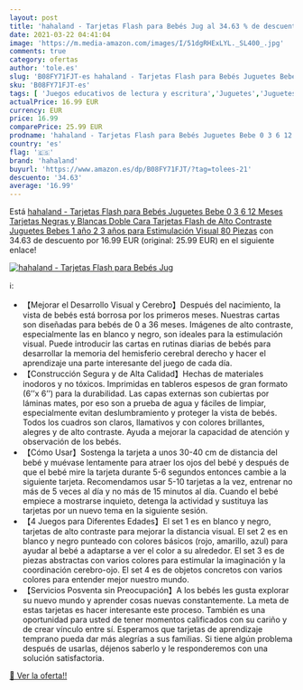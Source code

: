 ```yaml
---
layout: post
title: 'hahaland - Tarjetas Flash para Bebés Jug al 34.63 % de descuento'
date: 2021-03-22 04:41:04
image: 'https://m.media-amazon.com/images/I/51dgRHExLYL._SL400_.jpg'
comments: true
category: ofertas
author: 'tole.es'
slug: 'B08FY71FJT-es hahaland - Tarjetas Flash para Bebés Juguetes Bebe 0 3 6...'
sku: 'B08FY71FJT-es'
tags: [ 'Juegos educativos de lectura y escritura','Juguetes','Juguetes educativos','Juguetes y juegos','hahaland','juguetes', ]
actualPrice: 16.99 EUR
currency: EUR
price: 16.99
comparePrice: 25.99 EUR
prodname: 'hahaland - Tarjetas Flash para Bebés Juguetes Bebe 0 3 6 12 Meses  Tarjetas Negras y Blancas Doble Cara Tarjetas Flash de Alto Contraste Juguetes Bebes 1 año 2 3 años para Estimulación Visual  80 Piezas'
country: 'es'
flag: '🇪🇸'
brand: 'hahaland'
buyurl: 'https://www.amazon.es/dp/B08FY71FJT/?tag=tolees-21'
descuento: '34.63'
average: '16.99'
---
```


Está [hahaland - Tarjetas Flash para Bebés Juguetes Bebe 0 3 6 12 Meses  Tarjetas Negras y Blancas Doble Cara Tarjetas Flash de Alto Contraste Juguetes Bebes 1 año 2 3 años para Estimulación Visual  80 Piezas](https://www.amazon.es/dp/B08FY71FJT/?tag=tolees-21) con 34.63 de descuento por 16.99 EUR (original: 25.99 EUR) en el siguiente enlace!

[![hahaland - Tarjetas Flash para Bebés Jug](https://m.media-amazon.com/images/I/51dgRHExLYL._SL400_.jpg)](https://www.amazon.es/dp/B08FY71FJT/?tag=tolees-21)

ℹ️:

- 【Mejorar el Desarrollo Visual y Cerebro】Después del nacimiento, la vista de bebés está borrosa por los primeros meses. Nuestras cartas son diseñadas para bebés de 0 a 36 meses. Imágenes de alto contraste, especialmente las en blanco y negro, son ideales para la estimulación visual. Puede introducir las cartas en rutinas diarias de bebés para desarrollar la memoria del hemisferio cerebral derecho y hacer el aprendizaje una parte interesante del juego de cada día.
- 【Construcción Segura y de Alta Calidad】Hechas de materiales inodoros y no tóxicos. Imprimidas en tableros espesos de gran formato (6’’x 6’’) para la durabilidad. Las capas externas son cubiertas por láminas mates, por eso son a prueba de agua y fáciles de limpiar, especialmente evitan deslumbramiento y proteger la vista de bebés. Todos los cuadros son claros, llamativos y con colores brillantes, alegres y de alto contraste. Ayuda a mejorar la capacidad de atención y observación de los bebés.
- 【Cómo Usar】Sostenga la tarjeta a unos 30-40 cm de distancia del bebé y muévase lentamente para atraer los ojos del bebé y después de que el bebé mire la tarjeta durante 5-6 segundos entonces cambie a la siguiente tarjeta. Recomendamos usar 5-10 tarjetas a la vez, entrenar no más de 5 veces al día y no más de 15 minutos al día. Cuando el bebé empiece a mostrarse inquieto, detenga la actividad y sustituya las tarjetas por un nuevo tema en la siguiente sesión.
- 【4 Juegos para Diferentes Edades】El set 1 es en blanco y negro, tarjetas de alto contraste para mejorar la distancia visual. El set 2 es en blanco y negro punteado con colores básicos (rojo, amarillo, azul) para ayudar al bebé a adaptarse a ver el color a su alrededor. El set 3 es de piezas abstractas con varios colores para estimular la imaginación y la coordinación cerebro-ojo. El set 4 es de objetos concretos con varios colores para entender mejor nuestro mundo.
- 【Servicios Posventa sin Preocupación】A los bebés les gusta explorar su nuevo mundo y aprender cosas nuevas constantemente. La meta de estas tarjetas es hacer interesante este proceso. También es una oportunidad para usted de tener momentos calificados con su cariño y de crear vínculo entre sí. Esperamos que tarjetas de aprendizaje temprano pueda dar más alegrías a sus familias. Si tiene algún problema después de usarlas, déjenos saberlo y le responderemos con una solución satisfactoria.

[🛒 Ver la oferta!!](https://www.amazon.es/dp/B08FY71FJT/?tag=tolees-21)
